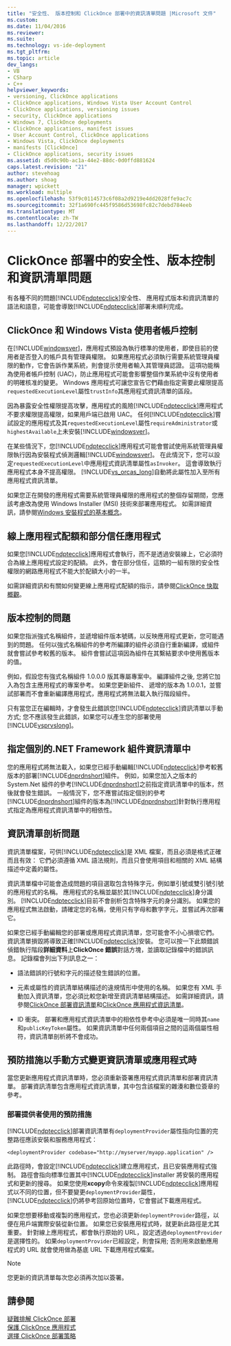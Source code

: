 ```yaml
---
title: "安全性、 版本控制和 ClickOnce 部署中的資訊清單問題 |Microsoft 文件"
ms.custom: 
ms.date: 11/04/2016
ms.reviewer: 
ms.suite: 
ms.technology: vs-ide-deployment
ms.tgt_pltfrm: 
ms.topic: article
dev_langs:
- VB
- CSharp
- C++
helpviewer_keywords:
- versioning, ClickOnce applications
- ClickOnce applications, Windows Vista User Account Control
- ClickOnce applications, versioning issues
- security, ClickOnce applications
- Windows 7, ClickOnce deployments
- ClickOnce applications, manifest issues
- User Account Control, ClickOnce applications
- Windows Vista, ClickOnce deployments
- manifests [ClickOnce]
- ClickOnce applications, security issues
ms.assetid: d5d0c90b-ac1a-44e2-88dc-0d0ffd881624
caps.latest.revision: "21"
author: stevehoag
ms.author: shoag
manager: wpickett
ms.workload: multiple
ms.openlocfilehash: 53f9c0114573c6f08a2d9219e4dd2028ffe9ac7c
ms.sourcegitcommit: 32f1a690fc445f9586d53698fc82c7debd784eeb
ms.translationtype: MT
ms.contentlocale: zh-TW
ms.lasthandoff: 12/22/2017
---
```

# <a name="security-versioning-and-manifest-issues-in-clickonce-deployments"></a>ClickOnce 部署中的安全性、版本控制和資訊清單問題
有各種不同的問題[!INCLUDE[ndptecclick](../deployment/includes/ndptecclick_md.md)]安全性、 應用程式版本和資訊清單的語法和語意，可能會導致[!INCLUDE[ndptecclick](../deployment/includes/ndptecclick_md.md)]部署未順利完成。  
  
## <a name="clickonce-and-windows-vista-user-account-control"></a>ClickOnce 和 Windows Vista 使用者帳戶控制  
 在[!INCLUDE[windowsver](../deployment/includes/windowsver_md.md)]，應用程式預設為執行標準的使用者，即使目前的使用者是否登入的帳戶具有管理員權限。 如果應用程式必須執行需要系統管理員權限的動作，它會告訴作業系統，則會提示使用者輸入其管理員認證。 這項功能稱為使用者帳戶控制 (UAC)，防止應用程式可能會影響整個作業系統中沒有使用者的明確核准的變更。 Windows 應用程式可讓您宣告它們藉由指定需要此權限提高`requestedExecutionLevel`屬性`trustInfo`其應用程式資訊清單的區段。  
  
 因為暴露安全性權限提高攻擊，應用程式的風險[!INCLUDE[ndptecclick](../deployment/includes/ndptecclick_md.md)]應用程式不要求權限提高權限，如果用戶端已啟用 UAC。 任何[!INCLUDE[ndptecclick](../deployment/includes/ndptecclick_md.md)]嘗試設定的應用程式及其`requestedExecutionLevel`屬性`requireAdministrator`或`highestAvailable`上未安裝[!INCLUDE[windowsver](../deployment/includes/windowsver_md.md)]。  
  
 在某些情況下，您[!INCLUDE[ndptecclick](../deployment/includes/ndptecclick_md.md)]應用程式可能會嘗試使用系統管理員權限執行因為安裝程式偵測邏輯[!INCLUDE[windowsver](../deployment/includes/windowsver_md.md)]。 在此情況下，您可以設定`requestedExecutionLevel`中應用程式資訊清單屬性`asInvoker`。 這會導致執行應用程式本身不提高權限。 [!INCLUDE[vs_orcas_long](../debugger/includes/vs_orcas_long_md.md)]自動將此屬性加入至所有應用程式資訊清單。  
  
 如果您正在開發的應用程式需要系統管理員權限的應用程式的整個存留期間，您應該考慮改為使用 Windows Installer (MSI) 技術來部署應用程式。 如需詳細資訊，請參閱[Windows 安裝程式的基本概念](../extensibility/internals/windows-installer-basics.md)。  
  
## <a name="online-application-quotas-and-partial-trust-applications"></a>線上應用程式配額和部分信任應用程式  
 如果您[!INCLUDE[ndptecclick](../deployment/includes/ndptecclick_md.md)]應用程式會執行，而不是透過安裝線上，它必須符合為線上應用程式設定的配額。 此外，會在部分信任，這類的一組有限的安全性權限的網路應用程式不能大於配額大小的一半。  
  
 如需詳細資訊和有關如何變更線上應用程式配額的指示，請參閱[ClickOnce 快取概觀](../deployment/clickonce-cache-overview.md)。  
  
## <a name="versioning-issues"></a>版本控制的問題  
 如果您指派強式名稱組件，並遞增組件版本號碼，以反映應用程式更新，您可能遇到的問題。 任何以強式名稱組件的參考所編譯的組件必須自行重新編譯，或組件就會嘗試參考較舊的版本。 組件會嘗試這項因為組件在其繫結要求中使用舊版本的值。  
  
 例如，假設您有強式名稱組件 1.0.0.0 版其專屬專案中。 編譯組件之後, 您將它加入為包含主應用程式的專案參考。 如果您更新組件、 遞增的版本為 1.0.0.1，並嘗試部署而不會重新編譯應用程式，應用程式將無法載入執行階段組件。  
  
 只有當您正在編輯時，才會發生此錯誤您[!INCLUDE[ndptecclick](../deployment/includes/ndptecclick_md.md)]資訊清單以手動方式; 您不應該發生此錯誤，如果您可以產生您的部署使用[!INCLUDE[vsprvslong](../code-quality/includes/vsprvslong_md.md)]。  
  
## <a name="specifying-individual-net-framework-assemblies-in-the-manifest"></a>指定個別的.NET Framework 組件資訊清單中  
 您的應用程式將無法載入，如果您已經手動編輯[!INCLUDE[ndptecclick](../deployment/includes/ndptecclick_md.md)]參考較舊版本的部署[!INCLUDE[dnprdnshort](../code-quality/includes/dnprdnshort_md.md)]組件。 例如，如果您加入之版本的 System.Net 組件的參考[!INCLUDE[dnprdnshort](../code-quality/includes/dnprdnshort_md.md)]之前指定資訊清單中的版本，然後就會發生錯誤。 一般情況下，您不應嘗試指定個別的參考[!INCLUDE[dnprdnshort](../code-quality/includes/dnprdnshort_md.md)]組件的版本為[!INCLUDE[dnprdnshort](../code-quality/includes/dnprdnshort_md.md)]針對執行應用程式指定為應用程式資訊清單中的相依性。  
  
## <a name="manifest-parsing-issues"></a>資訊清單剖析問題  
 資訊清單檔案，可供[!INCLUDE[ndptecclick](../deployment/includes/ndptecclick_md.md)]是 XML 檔案，而且必須是格式正確而且有效： 它們必須遵循 XML 語法規則，而且只會使用項目和相關的 XML 結構描述中定義的屬性。  
  
 資訊清單檔中可能會造成問題的項目選取包含特殊字元，例如單引號或雙引號引號的應用程式的名稱。 應用程式的名稱並屬於其[!INCLUDE[ndptecclick](../deployment/includes/ndptecclick_md.md)]身分識別。 [!INCLUDE[ndptecclick](../deployment/includes/ndptecclick_md.md)]目前不會剖析包含特殊字元的身分識別。 如果您的應用程式無法啟動，請確定您的名稱，使用只有字母和數字字元，並嘗試再次部署它。  
  
 如果您已經手動編輯您的部署或應用程式資訊清單，您可能會不小心損壞它們。 資訊清單損毀將導致正確[!INCLUDE[ndptecclick](../deployment/includes/ndptecclick_md.md)]安裝。 您可以按一下此類錯誤偵錯執行階段**詳細資料**上**ClickOnce 錯誤**對話方塊，並讀取記錄檔中的錯誤訊息。 記錄檔會列出下列訊息之一：  
  
-   語法錯誤的行號和字元的描述發生錯誤的位置。  
  
-   元素或屬性的資訊清單結構描述的違規情形中使用的名稱。 如果您有 XML 手動加入資訊清單，您必須比較您新增至資訊清單結構描述。 如需詳細資訊，請參閱[ClickOnce 部署資訊清單](../deployment/clickonce-deployment-manifest.md)和[ClickOnce 應用程式資訊清單](../deployment/clickonce-application-manifest.md)。  
  
-   ID 衝突。 部署和應用程式資訊清單中的相依性參考中必須是唯一同時其`name`和`publicKeyToken`屬性。 如果資訊清單中任何兩個項目之間的這兩個屬性相符，資訊清單剖析將不會成功。  
  
## <a name="precautions-when-manually-changing-manifests-or-applications"></a>預防措施以手動方式變更資訊清單或應用程式時  
 當您更新應用程式資訊清單時，您必須重新簽署應用程式資訊清單和部署資訊清單。 部署資訊清單包含應用程式資訊清單，其中包含該檔案的雜湊和數位簽章的參考。  
  
### <a name="precautions-with-deployment-provider-usage"></a>部署提供者使用的預防措施  
 [!INCLUDE[ndptecclick](../deployment/includes/ndptecclick_md.md)]部署資訊清單有`deploymentProvider`屬性指向位置的完整路徑應該安裝和服務應用程式：  
  
```  
<deploymentProvider codebase="http://myserver/myapp.application" />  
```  
  
 此路徑時，會設定[!INCLUDE[ndptecclick](../deployment/includes/ndptecclick_md.md)]建立應用程式，且已安裝應用程式強制。 路徑會指向標準位置其中[!INCLUDE[ndptecclick](../deployment/includes/ndptecclick_md.md)]installer 將安裝的應用程式和更新的搜尋。 如果您使用**xcopy**命令來複製[!INCLUDE[ndptecclick](../deployment/includes/ndptecclick_md.md)]應用程式以不同的位置，但不要變更`deploymentProvider`屬性，[!INCLUDE[ndptecclick](../deployment/includes/ndptecclick_md.md)]仍將參考回原始位置時，它會嘗試下載應用程式。  
  
 如果您想要移動或複製的應用程式，您也必須更新`deploymentProvider`路徑，以便在用戶端實際安裝從新位置。 如果您已安裝應用程式時，就更新此路徑是尤其重要。 針對線上應用程式，都會執行原始的 URL，設定透過`deploymentProvider`是選擇性的。 如果`deploymentProvider`已經設定，則會採用; 否則用來啟動應用程式的 URL 就會使用做為基底 URL 下載應用程式檔案。  
  
> [!NOTE]
>  您更新的資訊清單每次您必須再次加以簽署。  
  
## <a name="see-also"></a>請參閱  
 [疑難排解 ClickOnce 部署](../deployment/troubleshooting-clickonce-deployments.md)   
 [保護 ClickOnce 應用程式](../deployment/securing-clickonce-applications.md)   
 [選擇 ClickOnce 部署策略](../deployment/choosing-a-clickonce-deployment-strategy.md)